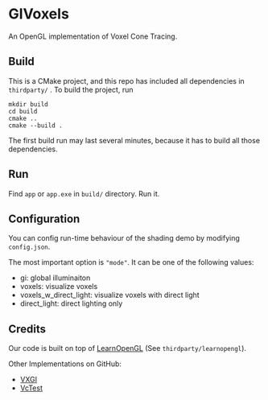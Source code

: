 # GIVoxels

An OpenGL implementation of Voxel Cone Tracing.

## Build

This is a CMake project, and this repo has included all dependencies in ``thirdparty/`` .
To build the project, run

```shell
mkdir build
cd build
cmake ..
cmake --build .
```

The first build run may last several minutes, because it has to build all those dependencies.

## Run

Find ``app`` or ``app.exe`` in ``build/`` directory. Run it.

## Configuration

You can config run-time behaviour of the shading demo by modifying ``config.json``.

The most important option is ``"mode"``. It can be one of the following values:

- gi: global illuminaiton
- voxels: visualize voxels
- voxels_w_direct_light: visualize voxels with direct light
- direct_light: direct lighting only

## Credits

Our code is built on top of [LearnOpenGL](learnopengl.com) (See ``thirdparty/learnopengl``).

Other Implementations on GitHub:

- [VXGI](https://github.com/mcela/vxgi)
- [VcTest](https://github.com/AdamYuan/VcTest)